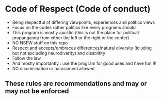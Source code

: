 # Code of Respect (Code of conduct)

- Being respectful of differing viewpoints, experiences and politics views
- Focus on the codes rather politics like every programs should
- This program is mostly apolitic (this is not the place for political propanganda from either the left or the right or the center)
- NO NSFW stuff on this repo
- Respect and accepts/embraces differences/natural diversity (icluding but not excluding neurodiverity) and disablitity
- Follow the law
- And mostly importantly : use the program for good uses and have fun !!!
- NO discrimination or harassment allowed

## These rules are recommendations and may or may not be enforced